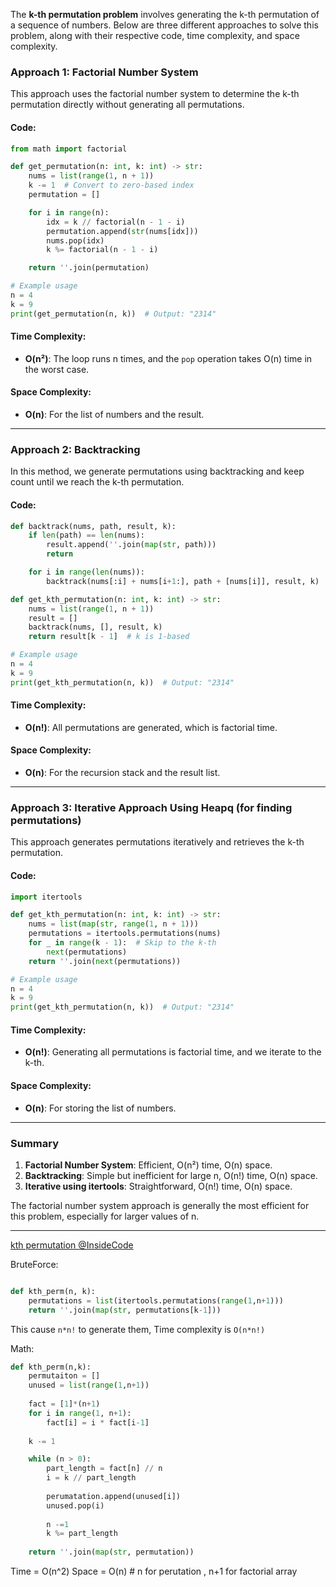 

The **k-th permutation problem** involves generating the k-th permutation of a sequence of numbers. Below are three different approaches to solve this problem, along with their respective code, time complexity, and space complexity.

### Approach 1: Factorial Number System

This approach uses the factorial number system to determine the k-th permutation directly without generating all permutations.

#### Code:
```python
from math import factorial

def get_permutation(n: int, k: int) -> str:
    nums = list(range(1, n + 1))
    k -= 1  # Convert to zero-based index
    permutation = []

    for i in range(n):
        idx = k // factorial(n - 1 - i)
        permutation.append(str(nums[idx]))
        nums.pop(idx)
        k %= factorial(n - 1 - i)

    return ''.join(permutation)

# Example usage
n = 4
k = 9
print(get_permutation(n, k))  # Output: "2314"
```

#### Time Complexity:
- **O(n²)**: The loop runs n times, and the `pop` operation takes O(n) time in the worst case.

#### Space Complexity:
- **O(n)**: For the list of numbers and the result.

---

### Approach 2: Backtracking

In this method, we generate permutations using backtracking and keep count until we reach the k-th permutation.

#### Code:
```python
def backtrack(nums, path, result, k):
    if len(path) == len(nums):
        result.append(''.join(map(str, path)))
        return

    for i in range(len(nums)):
        backtrack(nums[:i] + nums[i+1:], path + [nums[i]], result, k)

def get_kth_permutation(n: int, k: int) -> str:
    nums = list(range(1, n + 1))
    result = []
    backtrack(nums, [], result, k)
    return result[k - 1]  # k is 1-based

# Example usage
n = 4
k = 9
print(get_kth_permutation(n, k))  # Output: "2314"
```

#### Time Complexity:
- **O(n!)**: All permutations are generated, which is factorial time.

#### Space Complexity:
- **O(n)**: For the recursion stack and the result list.

---

### Approach 3: Iterative Approach Using Heapq (for finding permutations)

This approach generates permutations iteratively and retrieves the k-th permutation.

#### Code:


```python
import itertools

def get_kth_permutation(n: int, k: int) -> str:
    nums = list(map(str, range(1, n + 1)))
    permutations = itertools.permutations(nums)
    for _ in range(k - 1):  # Skip to the k-th
        next(permutations)
    return ''.join(next(permutations))

# Example usage
n = 4
k = 9
print(get_kth_permutation(n, k))  # Output: "2314"
```

#### Time Complexity:
- **O(n!)**: Generating all permutations is factorial time, and we iterate to the k-th.

#### Space Complexity:
- **O(n)**: For storing the list of numbers.

---

### Summary

1. **Factorial Number System**: Efficient, O(n²) time, O(n) space.
2. **Backtracking**: Simple but inefficient for large n, O(n!) time, O(n) space.
3. **Iterative using itertools**: Straightforward, O(n!) time, O(n) space.

The factorial number system approach is generally the most efficient for this problem, especially for larger values of n.


---

[kth permutation @InsideCode](https://youtu.be/o3DUXPRyvT8?si=pUYVbhN_D2JgMVqI&t=4000)


BruteForce:


```python

def kth_perm(n, k):
	permutations = list(itertools.permutations(range(1,n+1)))
	return ''.join(map(str, permutations[k-1]))
```

This cause `n*n!`  to generate them, Time complexity is `O(n*n!)`


Math:

```python
def kth_perm(n,k):
	permutaiton = []
	unused = list(range(1,n+1))
	
	fact = [1]*(n+1)
	for i in range(1, n+1):
		fact[i] = i * fact[i-1]
	
	k -= 1

	while (n > 0):
		part_length = fact[n] // n
		i = k // part_length
		
		perumatation.append(unused[i])
		unused.pop(i)
		
		n -=1
		k %= part_length
	
	return ''.join(map(str, permutation))
```


Time = O(n^2)
Space = O(n)  # n for perutation , n+1 for factorial array



